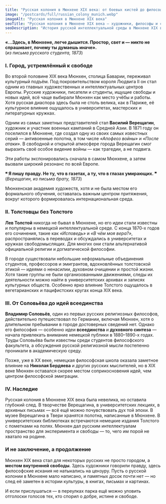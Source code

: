 ```yaml
---
title: "Русская колония в Мюнхене XIX века: от боевых кистей до философских споров"
image: "/postcards/full/russian_colony_munich.webp"
imageAlt: "Русская колония в Мюнхене XIX века"
seoTitle: "Русская колония в Мюнхене XIX века — художники, философы и свобода мысли"
seoDescription: "История русской интеллектуальной среды в Мюнхене XIX века: Верещагин, идеи Толстого и философия Соловьёва в культурной жизни Баварии."
---
```


**«…Здесь, в Мюнхене, легче дышится. Простор, свет и — никто не спрашивает, почему ты думаешь иначе».**  
(_из письма русского студента, 1873_)

### I. Город, устремлённый к свободе
Во второй половине XIX века Мюнхен, столица Баварии, переживал культурный подъём. Под покровительством короля Людвига II он стал одним из главных художественных и интеллектуальных центров Европы. Русские художники, писатели и студенты, ищущие свободы и новых идей, всё чаще выбирали Мюнхен как место учёбы и работы. Хотя русская диаспора здесь была не столь велика, как в Париже, её культурное влияние ощущалось в университетах, мастерских и литературных кружках.

Одним из самых заметных представителей стал **Василий Верещагин**, художник и участник военных кампаний в Средней Азии. В 1871 году он поселился в Мюнхене, где создал одну из своих самых известных серий — антивоенные полотна, в том числе *«Апофеоз войны»* и *«После атаки»*. В свободной и открытой атмосфере города Верещагин смог выразить своё особое видение войны — как трагедии, а не подвига.

Эти работы экспонировались сначала в самом Мюнхене, а затем вызвали широкий резонанс по всей Европе.

**❝ Я пишу правду. Не ту, что в газетах, а ту, что в глазах умирающих. ❞**   
(_Верещагин, из письма брату, 1873_)

Мюнхенская академия художеств, хотя и не была местом его формального обучения, оставалась важным центром притяжения, вокруг которого формировалась интернациональная среда.

### II. Толстовцы без Толстого
**Лев Толстой** никогда не бывал в Мюнхене, но его идеи стали известны и популярны в немецкой интеллектуальной среде. С конца 1870-х годов его сочинения, такие как *«Исповедь»* и *«В чём моя вера?»*, распространялись в переводах и обсуждались в университетах и кружках свободомыслящих. Для многих они стали альтернативой официальной религии и догматической философии.

В городе существовали небольшие неформальные объединения студентов, профессоров и эмигрантов, вдохновлённых толстовской этикой — идеями о ненасилии, духовном очищении и простой жизни. Хотя такие группы не были организованными движениями, следы их деятельности можно найти в университетских архивах и записях культурных обществ. Особенно ярко влияние Толстого ощущалось в вегетарианских и пацифистских кругах конца XIX века.

### III. От Соловьёва до идей всеединства
**Владимир Соловьёв**, один из первых русских религиозных философов, действительно путешествовал по Германии, включая Мюнхен, хотя о длительном пребывании в городе достоверных сведений нет. Однако его философия — особенно идеи **всеединства** и **духовного синтеза** — начала привлекать внимание немецкой публики в 1880–1890-х годах. Труды Соловьёва были известны среди студентов философского факультета, а обсуждения русской религиозной мысли постепенно проникали в академическую среду.

Позже, уже в XX веке, немецкая философская школа оказала заметное влияние на **Николая Бердяева** и других русских мыслителей, но в XIX веке Мюнхен оставался скорее местом соприкосновения идей, чем центром философской эмиграции.

### IV. Наследие
Русская колония в Мюнхене XIX века была невелика, но оставила глубокий след. В творчестве Верещагина, в университетских лекциях, в архивных письмах — всё ещё можно почувствовать дух той эпохи. В музее Верещагина в Твери хранятся полотна, написанные в Мюнхене. В университетских библиотеках встречаются немецкие издания Толстого с пометками на полях. Мюнхен дал русским интеллектуалам пространство для эксперимента и свободы — то, чего им порой не хватало на родине.

### И не заключение, а продолжение
Мюнхен XIX века стал для некоторых русских не просто городом, а **местом внутренней свободы**. Здесь художники говорили правду, здесь философские искания не натыкались на цензуру. Пусть о русской колонии в Мюнхене мало написано, и памятных досок почти нет — но след её заметен в истории культуры, в книгах, письмах и картинах.

И если прислушаться — в переулках парка ещё можно уловить отголоски голосов тех, кто спорил о добре, истине и свободе.
